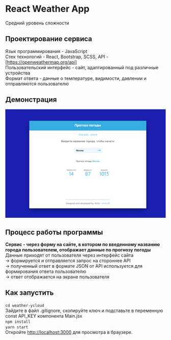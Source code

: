 # React Weather App
Средний уровень сложности

## Проектирование сервиса
Язык программирования - JavaScript <br>
Стек технологий - React, Bootstrap, SCSS, API - [https://openweathermap.org/api] <br>
Пользовательский интерфейс - сайт, адаптированный под различные устройства <br>
Формат ответа - данные о температуре, видимости, давлении и отправляются пользователю

## Демонстрация
![mainpage](mainpage.png)

## Процесс работы программы

**Сервис - через форму на сайте, в котором по введенному названию города пользователем, отображает данные по прогнозу погоды** <br>
Данные приходят от пользователя через интерфейс сайта <br>
 → формируется и отправляется запрос на стороннее API <br>
 → полученный ответ в формате JSON от API используется для формирования ответа пользователю <br>
 → ответ отображается на экране пользователя

## Как запустить
```cd weather-ycloud``` <br> 
Зайдите в файл .gitignore, скопируйте ключ и подставьте в переменную const API_KEY компонента Main.jsx<br>
```npm install``` <br>
```yarn start``` <br>
Откройте [http://localhost:3000](http://localhost:3000) для просмотра в браузере.
